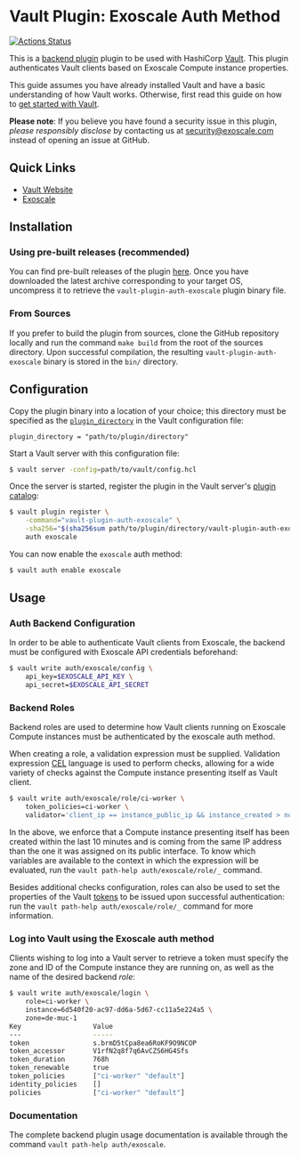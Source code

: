 # Vault Plugin: Exoscale Auth Method

[![Actions Status](https://github.com/exoscale/vault-plugin-auth-exoscale/workflows/CI/badge.svg?branch=master)](https://github.com/exoscale/vault-plugin-auth-exoscale/actions?query=workflow%3ACI+branch%3Amaster)

This is a [backend plugin][vault-doc-plugins] plugin to be used with HashiCorp [Vault](https://www.vaultproject.io/). This plugin authenticates Vault clients based on Exoscale Compute instance properties.

This guide assumes you have already installed Vault and have a basic understanding of how Vault works. Otherwise, first read this guide on how to [get started with Vault][vault-doc-intro].

**Please note**: If you believe you have found a security issue in this plugin, _please responsibly disclose_ by contacting us at [security@exoscale.com](mailto:security@exoscale.com) instead of opening an issue at GitHub.


## Quick Links

- [Vault Website](https://www.vaultproject.io)
- [Exoscale](https://www.exoscale.com/)


## Installation

### Using pre-built releases (recommended)

You can find pre-built releases of the plugin [here][gh-releases]. Once you have downloaded the latest archive corresponding to your target OS, uncompress it to retrieve the `vault-plugin-auth-exoscale` plugin binary file.


### From Sources

If you prefer to build the plugin from sources, clone the GitHub repository locally and run the command `make build` from the root of the sources directory. Upon successful compilation, the resulting `vault-plugin-auth-exoscale` binary is stored in the `bin/` directory.


## Configuration

Copy the plugin binary into a location of your choice; this directory must be specified as the [`plugin_directory`][vault-doc-plugin-dir] in the Vault configuration file:

```hcl
plugin_directory = "path/to/plugin/directory"
```

Start a Vault server with this configuration file:

```sh
$ vault server -config=path/to/vault/config.hcl
```

Once the server is started, register the plugin in the Vault server's [plugin catalog][vault-doc-plugin-catalog]:

```sh
$ vault plugin register \
    -command="vault-plugin-auth-exoscale" \
    -sha256="$(sha256sum path/to/plugin/directory/vault-plugin-auth-exoscale | cut -d " " -f 1)" \
    auth exoscale
```

You can now enable the `exoscale` auth method:

```sh
$ vault auth enable exoscale
```


## Usage

### Auth Backend Configuration

In order to be able to authenticate Vault clients from Exoscale, the backend must be configured with Exoscale API credentials beforehand:

```sh
$ vault write auth/exoscale/config \
    api_key=$EXOSCALE_API_KEY \
    api_secret=$EXOSCALE_API_SECRET
```


### Backend Roles

Backend roles are used to determine how Vault clients running on Exoscale Compute instances must be authenticated by the exoscale auth method.

When creating a role, a validation expression must be supplied. Validation expression [CEL][cel] language is used to perform checks, allowing for a wide variety of checks against the Compute instance presenting itself as Vault client.


```sh
$ vault write auth/exoscale/role/ci-worker \
    token_policies=ci-worker \
    validator='client_ip == instance_public_ip && instance_created > now - duration("10m")'
```

In the above, we enforce that a Compute instance presenting itself has been created within the last 10 minutes and is coming from the same IP address than the one it was assigned on its public interface. To know which variables are available to the context in which the expression will be evaluated, run the `vault path-help auth/exoscale/role/_` command.

Besides additional checks configuration, roles can also be used to set the properties of the Vault [tokens][vault-doc-tokens] to be issued upon successful authentication: run the `vault path-help auth/exoscale/role/_` command for more information.


### Log into Vault using the Exoscale auth method

Clients wishing to log into a Vault server to retrieve a token must specify the zone and ID of the Compute instance they are running on, as well as the name of the desired backend *role*:

```sh
$ vault write auth/exoscale/login \
    role=ci-worker \
    instance=6d540f20-ac97-dd6a-5d67-cc11a5e224a5 \
    zone=de-muc-1
Key                  Value
---                  -----
token                s.brmD5tCpa8ea6RoKF9O9NCOP
token_accessor       V1rfN2q8f7q6AvCZS6HG4Sfs
token_duration       768h
token_renewable      true
token_policies       ["ci-worker" "default"]
identity_policies    []
policies             ["ci-worker" "default"]
```


### Documentation

The complete backend plugin usage documentation is available through the command `vault path-help auth/exoscale`.


[cel]: https://github.com/google/cel-spec/blob/master/doc/langdef.md
[exo-doc-instance-pools]: https://community.exoscale.com/documentation/compute/instance-pools/
[gh-releases]: https://github.com/exoscale/vault-plugin-auth-exoscale/releases
[vault-doc-intro]: https://www.vaultproject.io/intro/getting-started/install.html
[vault-doc-plugin-catalog]: https://www.vaultproject.io/docs/internals/plugins.html#plugin-catalog
[vault-doc-plugin-dir]: https://www.vaultproject.io/docs/configuration/index.html#plugin_directory
[vault-doc-plugins]: https://www.vaultproject.io/docs/internals/plugins.html
[vault-doc-tokens]: https://www.vaultproject.io/docs/concepts/tokens
